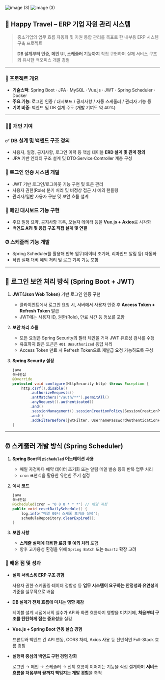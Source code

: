 ![image (3)](https://github.com/user-attachments/assets/d1e2429e-bf96-47e6-a524-0fe2345a0463)
![image (3)](https://github.com/user-attachments/assets/d1e2429e-bf96-47e6-a524-0fe2345a0463)

## 🏢 Happy Travel – ERP 기업 자원 관리 시스템

> 중소기업의 업무 흐름 자동화 및 자원 통합 관리를 목표로 한 내부용 ERP 시스템 구축 프로젝트
> 
> 
> **DB 설계부터 인증, 메인 UI, 스케줄러 기능까지** 직접 구현하며 실제 서비스 구조와 유사한 백오피스 개발 경험
> 

---

### 📌 프로젝트 개요

- **기술스택**: Spring Boot · JPA · MySQL · Vue.js · JWT · Spring Scheduler · Docker
- **주요 기능**: 로그인 인증 / 대시보드 / 공지사항 / 자동 스케줄러 / 관리자 기능 등
- **기여 비중**: 백엔드 및 DB 설계 주도 (개발 기여도 약 40%)

---

### 👨‍💻 개인 기여

### ✅ DB 설계 및 백엔드 구조 정의

- 사용자, 일정, 공지사항, 로그인 이력 등 핵심 테이블 **ERD 설계 및 관계 정의**
- JPA 기반 엔티티 구조 설계 및 DTO·Service·Controller 계층 구성

### 🔐 로그인 인증 시스템 개발

- JWT 기반 로그인/로그아웃 기능 구현 및 토큰 관리
- 사용자 권한(Role) 분기 처리 및 비정상 접근 시 예외 핸들링
- 관리자/일반 사용자 구분 및 보안 흐름 설계

### 🧩 메인 대시보드 기능 구현

- 주요 일정 요약, 공지사항 목록, 오늘자 데이터 등을 **Vue.js + Axios**로 시각화
- **백엔드 API 및 응답 구조 직접 설계 및 연결**

### ⏰ 스케줄러 기능 개발

- Spring Scheduler를 활용해 반복 업무(데이터 초기화, 리마인드 알림 등) 자동화
- 작업 실패 대비 예외 처리 및 로그 기록 기능 포함

---

## 🔐 로그인 보안 처리 방식 (Spring Boot + JWT)

1. **JWT(Json Web Token)** 기반 로그인 인증 구현
    - 클라이언트에서 로그인 요청 시, 서버에서 사용자 인증 후 **Access Token + Refresh Token** 발급
    - JWT에는 사용자 ID, 권한(Role), 만료 시간 등 정보를 포함
2. **보안 처리 흐름**
    - 모든 요청은 Spring Security의 필터 체인을 거쳐 JWT 유효성 검사를 수행
    - 유효하지 않은 토큰은 `401 Unauthorized` 응답 처리
    - Access Token 만료 시 Refresh Token으로 재발급 요청 가능하도록 구성
3. **Spring Security 설정**
    
    ```java
    java
    복사편집
    @Override
    protected void configure(HttpSecurity http) throws Exception {
        http.csrf().disable()
            .authorizeRequests()
            .antMatchers("/auth/**").permitAll()
            .anyRequest().authenticated()
            .and()
            .sessionManagement().sessionCreationPolicy(SessionCreationPolicy.STATELESS)
            .and()
            .addFilterBefore(jwtFilter, UsernamePasswordAuthenticationFilter.class);
    }
    
    ```
    

---

## ⏰ 스케줄러 개발 방식 (Spring Scheduler)

1. **Spring Boot의 `@Scheduled` 어노테이션 사용**
    - 매일 자정마다 예약 데이터 초기화 또는 알림 메일 발송 등의 반복 업무 처리
    - `cron` 표현식을 활용한 유연한 주기 설정
2. **예시 코드**
    
    ```java
    java
    복사편집
    @Scheduled(cron = "0 0 0 * * *") // 매일 자정
    public void resetDailySchedule() {
        log.info("매일 00시 스케줄 초기화 실행");
        scheduleRepository.clearExpired();
    }
    
    ```
    
3. **보완 사항**
    - **스케줄 실패에 대비한 로깅 및 예외 처리** 포함
    - 향후 고가용성 환경을 위해 `Spring Batch` 또는 `Quartz` 확장 고려

### 🎯 배운 점 및 성과

- **실제 서비스용 ERP 구조 경험**
    
    사용자 권한·스케줄링·데이터 정합성 등 **업무 시스템이 요구하는 안정성과 유연성**의 기준을 실무적으로 배움
    
- **DB 설계가 전체 흐름에 미치는 영향 체감**
    
    테이블 설계 시점에서의 실수가 API와 화면 흐름까지 영향을 미치기에, **처음부터 구조를 탄탄하게 잡는 중요성**을 실감
    
- **Vue.js + Spring Boot 연동 실습 경험**
    
    프론트와 백엔드 간 API 연동, CORS 처리, Axios 사용 등 전반적인 Full-Stack 흐름 경험
    
- **실행력 중심의 백엔드 구현 경험 강화**
    
    로그인 → 메인 → 스케줄러 → 전체 흐름이 이어지는 기능을 직접 설계하며 **서비스 흐름을 처음부터 끝까지 책임지는 개발 경험**을 축적
